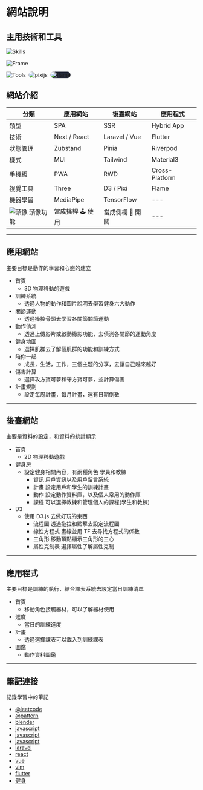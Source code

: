 # 網站說明

## 主用技術和工具

![Skills](https://skillicons.dev/icons?i=html,css,js,ts,php,py,dart)

![Frame](https://skillicons.dev/icons?i=nextjs,react,materialui,laravel,vue,tailwindcss,flutter)

![Tools](https://skillicons.dev/icons?i=vim,blender,tensorflow,threejs,d3)
<img src='https://avatars.githubusercontent.com/u/5406849?s=48' alt="pixijs" style=" border-radius: 10px; margin-left:4px ;" />
<img src='https://avatars.githubusercontent.com/u/47222401?s=48&v=4' alt="flame" style=" background-color: #242938; border-radius: 10px; margin-left:4px ;" />

## 網站介紹

| 分類                               | 應用網站         | 後臺網站         | 應用程式       |
| ---------------------------------- | ---------------- | ---------------- | -------------- |
| 類型                               | SPA              | SSR              | Hybrid App     |
| 技術                               | Next / React     | Laravel / Vue    | Flutter        |
| 狀態管理                           | Zubstand         | Pinia            | Riverpod       |
| 樣式                               | MUI              | Tailwind         | Material3      |
| 手機板                             | PWA              | RWD              | Cross-Platform |
| 視覺工具                           | Three            | D3 / Pixi        | Flame          |
| 機器學習                           | MediaPipe        | TensorFlow       | ---            |
| ![頭像](/icon.ico "logo") 頭像功能 | 當成搖桿 🕹️ 使用 | 當成側欄 📑 開關 | ---            |

---

## 應用網站

主要目標是動作的學習和心態的建立

- 首頁
  - 3D 物理移動的遊戲
- 訓練系統
  - 透過人物的動作和圖片說明去學習健身六大動作
- 關節運動
  - 透過操控骨頭去學習各關節關節運動
- 動作偵測
  - 透過上傳影片或啟動綠影功能，去偵測各關節的運動角度
- 健身地圖
  - 選擇肌群去了解個肌群的功能和訓練方式
- 陪你一起
  - 成長，生活，工作，三個主題的分享，去讓自己越來越好
- 傷害計算
  - 選擇攻方寶可夢和守方寶可夢，並計算傷害
- 計畫規劃
  - 設定每周計畫，每月計畫，還有日期倒數

---

## 後臺網站

主要是資料的設定，和資料的統計顯示

- 首頁
  - 2D 物理移動遊戲
- 健身房
  - 設定健身相關內容，有兩種角色 學員和教練
    - 資訊 用戶資訊以及用戶留言系統
    - 計畫 設定用戶和學生的訓練計畫
    - 動作 設定動作資料庫，以及個人常用的動作庫
    - 課程 可以選擇教練和管理個人的課程(學生和教練)
- D3
  - 使用 D3.js 去做好玩的東西
    - 流程圖 透過拖拉和點擊去設定流程圖
    - 線性方程式 畫線並用 TF 去尋找方程式的係數
    - 三角形 移動頂點顯示三角形的三心
    - 屬性克制表 選擇屬性了解屬性克制

---

## 應用程式

主要目標是訓練的執行，結合課表系統去設定當日訓練清單

- 首頁
  - 移動角色接觸器材，可以了解器材使用
- 進度
  - 當日的訓練進度
- 計畫
  - 透過選擇課表可以載入到訓練課表
- 圖鑑
  - 動作資料圖鑑

---

## 筆記連接

記錄學習中的筆記

- [@leetcode][@leetcode]
- [@pattern][@pattern]
- [blender][blender]
- [javascript][javascript]
- [javascript][javascript]
- [javascript][javascript]
- [laravel][laravel]
- [react][react]
- [vue][vue]
- [vim][vim]
- [flutter][flutter]
- [健身][wortkout]

[@leetcode]: ./docs/@leetcode/README
[@pattern]: ./docs/@pattern/README
[blender]: ./docs/blender/README
[javascript]: ./docs/javascript/README
[laravel]: ./docs/laravel/README
[react]: ./docs/react/README
[vue]: ./docs/vue/README
[vim]: ./docs/vim/README
[flutter]: ./docs/flutter/README
[wortkout]: ./docs/wortkout/README
